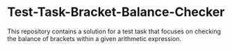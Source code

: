 # Test-Task-Bracket-Balance-Checker
This repository contains a solution for a test task that focuses on checking the balance of brackets within a given arithmetic expression.
